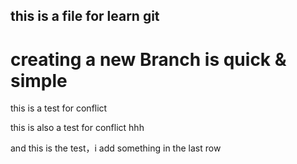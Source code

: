 ## this is a file for learn git

creating a new Branch is quick & simple
=======

this is a test for conflict

this is also a test for conflict hhh

and this is the test，i add something in the last row

